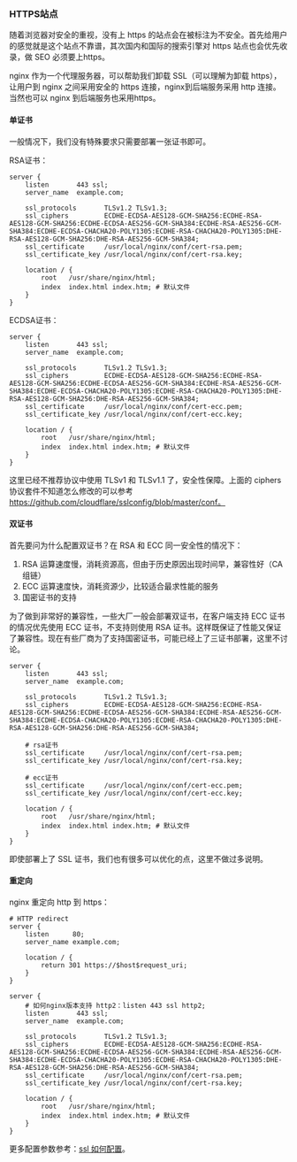 ### HTTPS站点

随着浏览器对安全的重视，没有上 https 的站点会在被标注为不安全。首先给用户的感觉就是这个站点不靠谱，其次国内和国际的搜索引擎对 https 站点也会优先收录，做 SEO 必须要上https。

nginx 作为一个代理服务器，可以帮助我们卸载 SSL（可以理解为卸载 https），让用户到 nginx 之间采用安全的 https 连接，nginx到后端服务采用 http 连接。当然也可以 nginx 到后端服务也采用https。

#### 单证书

一般情况下，我们没有特殊要求只需要部署一张证书即可。

RSA证书：

```
server {
    listen       443 ssl;
    server_name  example.com;
    
    ssl_protocols       TLSv1.2 TLSv1.3;
    ssl_ciphers         ECDHE-ECDSA-AES128-GCM-SHA256:ECDHE-RSA-AES128-GCM-SHA256:ECDHE-ECDSA-AES256-GCM-SHA384:ECDHE-RSA-AES256-GCM-SHA384:ECDHE-ECDSA-CHACHA20-POLY1305:ECDHE-RSA-CHACHA20-POLY1305:DHE-RSA-AES128-GCM-SHA256:DHE-RSA-AES256-GCM-SHA384;
    ssl_certificate     /usr/local/nginx/conf/cert-rsa.pem;
    ssl_certificate_key /usr/local/nginx/conf/cert-rsa.key;
    
    location / {
        root   /usr/share/nginx/html;
        index  index.html index.htm; # 默认文件
    }
}
```

ECDSA证书：

```
server {
    listen       443 ssl;
    server_name  example.com;
    
    ssl_protocols       TLSv1.2 TLSv1.3;
    ssl_ciphers         ECDHE-ECDSA-AES128-GCM-SHA256:ECDHE-RSA-AES128-GCM-SHA256:ECDHE-ECDSA-AES256-GCM-SHA384:ECDHE-RSA-AES256-GCM-SHA384:ECDHE-ECDSA-CHACHA20-POLY1305:ECDHE-RSA-CHACHA20-POLY1305:DHE-RSA-AES128-GCM-SHA256:DHE-RSA-AES256-GCM-SHA384;
    ssl_certificate     /usr/local/nginx/conf/cert-ecc.pem;
    ssl_certificate_key /usr/local/nginx/conf/cert-ecc.key;
    
    location / {
        root   /usr/share/nginx/html;
        index  index.html index.htm; # 默认文件
    }
}
```

这里已经不推荐协议中使用 TLSv1 和 TLSv1.1 了，安全性保障。上面的 ciphers 协议套件不知道怎么修改的可以参考 https://github.com/cloudflare/sslconfig/blob/master/conf。

#### 双证书

首先要问为什么配置双证书？在 RSA 和 ECC 同一安全性的情况下：

1. RSA 运算速度慢，消耗资源高，但由于历史原因出现时间早，兼容性好（CA 组链）
2. ECC 运算速度快，消耗资源少，比较适合最求性能的服务
3. 国密证书的支持

为了做到非常好的兼容性，一些大厂一般会部署双证书，在客户端支持 ECC 证书的情况优先使用 ECC 证书，不支持则使用 RSA 证书。这样既保证了性能又保证了兼容性。现在有些厂商为了支持国密证书，可能已经上了三证书部署，这里不讨论。

```
server {
    listen       443 ssl;
    server_name  example.com;
    
    ssl_protocols       TLSv1.2 TLSv1.3;
    ssl_ciphers         ECDHE-ECDSA-AES128-GCM-SHA256:ECDHE-RSA-AES128-GCM-SHA256:ECDHE-ECDSA-AES256-GCM-SHA384:ECDHE-RSA-AES256-GCM-SHA384:ECDHE-ECDSA-CHACHA20-POLY1305:ECDHE-RSA-CHACHA20-POLY1305:DHE-RSA-AES128-GCM-SHA256:DHE-RSA-AES256-GCM-SHA384;
    
    # rsa证书
    ssl_certificate     /usr/local/nginx/conf/cert-rsa.pem;
    ssl_certificate_key /usr/local/nginx/conf/cert-rsa.key;
    
    # ecc证书
    ssl_certificate     /usr/local/nginx/conf/cert-ecc.pem;
    ssl_certificate_key /usr/local/nginx/conf/cert-ecc.key;
    
    location / {
        root   /usr/share/nginx/html;
        index  index.html index.htm; # 默认文件
    }
}
```

即使部署上了 SSL 证书，我们也有很多可以优化的点，这里不做过多说明。

#### 重定向

nginx 重定向 http 到 https：

```
# HTTP redirect
server {
    listen      80;
    server_name example.com;

    location / {
        return 301 https://$host$request_uri;
    }
}

server {
    # 如何nginx版本支持 http2：listen 443 ssl http2;
    listen       443 ssl;
    server_name  example.com;
    
    ssl_protocols       TLSv1.2 TLSv1.3;
    ssl_ciphers         ECDHE-ECDSA-AES128-GCM-SHA256:ECDHE-RSA-AES128-GCM-SHA256:ECDHE-ECDSA-AES256-GCM-SHA384:ECDHE-RSA-AES256-GCM-SHA384:ECDHE-ECDSA-CHACHA20-POLY1305:ECDHE-RSA-CHACHA20-POLY1305:DHE-RSA-AES128-GCM-SHA256:DHE-RSA-AES256-GCM-SHA384;
    ssl_certificate     /usr/local/nginx/conf/cert-rsa.pem;
    ssl_certificate_key /usr/local/nginx/conf/cert-rsa.key;
    
    location / {
        root   /usr/share/nginx/html;
        index  index.html index.htm; # 默认文件
    }
}
```

更多配置参数参考：[ssl 如何配置](config/ssl-conf.md)。





